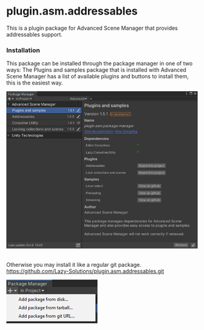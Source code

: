 # plugin.asm.addressables
This is a plugin package for Advanced Scene Manager that provides addressables support.

### Installation
This package can be installed through the package manager in one of two ways:
The Plugins and samples package that is installed with Advanced Scene Manager has a list of available plugins and buttons to install them, this is the easiest way.

![](https://github.com/Lazy-Solutions/plugin.asm.package-manager/blob/main/image/plugins-and-samples-package.png)
</br></br>

Otherwise you may install it like a regular git package.\
https://github.com/Lazy-Solutions/plugin.asm.addressables.git

![](https://github.com/Lazy-Solutions/plugin.asm.package-manager/blob/main/image/git-package-menu.png)
